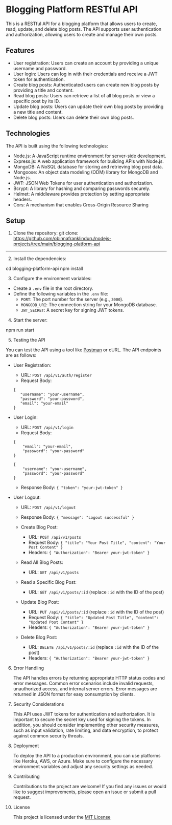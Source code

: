# Blogging Platform RESTful API

This is a RESTful API for a blogging platform that allows users to create, read, update, and delete blog posts. The API supports user authentication and authorization, allowing users to create and manage their own posts.

## Features

- User registration: Users can create an account by providing a unique username and password.
- User login: Users can log in with their credentials and receive a JWT token for authentication.
- Create blog posts: Authenticated users can create new blog posts by providing a title and content.
- Read blog posts: Users can retrieve a list of all blog posts or view a specific post by its ID.
- Update blog posts: Users can update their own blog posts by providing a new title and content.
- Delete blog posts: Users can delete their own blog posts.

## Technologies

The API is built using the following technologies:

- Node.js: A JavaScript runtime environment for server-side development.
- Express.js: A web application framework for building APIs with Node.js.
- MongoDB: A NoSQL database for storing and retrieving blog post data.
- Mongoose: An object data modeling (ODM) library for MongoDB and Node.js.
- JWT: JSON Web Tokens for user authentication and authorization.
- Bcrypt: A library for hashing and comparing passwords securely.
- Helmet: A middleware provides protection by setting appropriate headers.
- Cors: A mechanism that enables Cross-Origin Resource Sharing

## Setup

1. Clone the repository:
   git clone: https://github.com/obinnafranklinduru/nodejs-projects/tree/main/blogging-platform-api

---

2. Install the dependencies:

cd blogging-platform-api
npm install

3. Configure the environment variables:

- Create a `.env` file in the root directory.
- Define the following variables in the `.env` file:
  - `PORT`: The port number for the server (e.g., `3000`).
  - `MONGODB_URI`: The connection string for your MongoDB database.
  - `JWT_SECRET`: A secret key for signing JWT tokens.

4. Start the server:

npm run start

5. Testing the API

You can test the API using a tool like [Postman](https://www.postman.com/) or cURL. The API endpoints are as follows:

- User Registration:

  - URL: `POST /api/v1/auth/register`
  - Request Body:

  ```
  {
     "username": "your-username",
     "password": "your-password",
     "email": "your-email"
  }
  ```

- User Login:

  - URL: `POST /api/v1/login`
  - Request Body:

  ```
  {
      "email": "your-email",
      "password": "your-password"
  }
  ```

  ```
  {
      "username": "your-username",
      "password": "your-password"
  }
  ```

  - Response Body: `{ "token": "your-jwt-token" }`

- User Logout:

  - URL: `POST /api/v1/logout`
  - Response Body: `{ "message": "Logout successful" }`

  - Create Blog Post:

    - URL: `POST /api/v1/posts`
    - Request Body: `{ "title": "Your Post Title", "content": "Your Post Content" }`
    - Headers: `{ "Authorization": "Bearer your-jwt-token" }`

  - Read All Blog Posts:

    - URL: `GET /api/v1/posts`

  - Read a Specific Blog Post:

    - URL: `GET /api/v1/posts/:id` (replace `:id` with the ID of the post)

  - Update Blog Post:

    - URL: `PUT /api/v1/posts/:id` (replace `:id` with the ID of the post)
    - Request Body: `{ "title": "Updated Post Title", "content": "Updated Post Content" }`
    - Headers: `{ "Authorization": "Bearer your-jwt-token" }`

  - Delete Blog Post:
    - URL: `DELETE /api/v1/posts/:id` (replace `:id` with the ID of the post)
    - Headers: `{ "Authorization": "Bearer your-jwt-token" }`

6. Error Handling

   The API handles errors by returning appropriate HTTP status codes and error messages. Common error scenarios include invalid requests, unauthorized access, and internal server errors. Error messages are returned in JSON format for easy consumption by clients.

7. Security Considerations

   This API uses JWT tokens for authentication and authorization. It is important to secure the secret key used for signing the tokens. In addition, you should consider implementing other security measures, such as input validation, rate limiting, and data encryption, to protect against common security threats.

8. Deployment

   To deploy the API to a production environment, you can use platforms like Heroku, AWS, or Azure. Make sure to configure the necessary environment variables and adjust any security settings as needed.

9. Contributing

   Contributions to the project are welcome! If you find any issues or would like to suggest improvements, please open an issue or submit a pull request.

10. License

    This project is licensed under the [MIT License](LICENSE)
